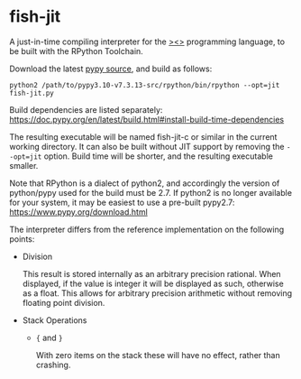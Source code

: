 # fish-jit

A just-in-time compiling interpreter for the [><>](https://esolangs.org/wiki/Fish) programming language, to be built with the RPython Toolchain.

Download the latest [pypy source](https://www.pypy.org/download.html#source), and build as follows:

`python2 /path/to/pypy3.10-v7.3.13-src/rpython/bin/rpython --opt=jit fish-jit.py`

Build dependencies are listed separately: https://doc.pypy.org/en/latest/build.html#install-build-time-dependencies

The resulting executable will be named fish-jit-c or similar in the current working directory. It can also be built without JIT support by removing the `--opt=jit` option. Build time will be shorter, and the resulting executable smaller.

Note that RPython is a dialect of python2, and accordingly the version of python/pypy used for the build must be 2.7. If python2 is no longer available for your system, it may be easiest to use a pre-built pypy2.7: https://www.pypy.org/download.html

The interpreter differs from the reference implementation on the following points:

 - Division

   This result is stored internally as an arbitrary precision rational. When displayed, if the value is integer it will be displayed as such, otherwise as a float. This allows for arbitrary precision arithmetic without removing floating point division.

 - Stack Operations

   - `{` and `}`

     With zero items on the stack these will have no effect, rather than crashing.

